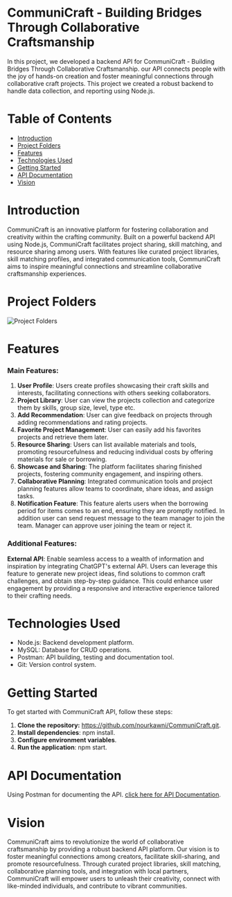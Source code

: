 # CommuniCraft	- Building	Bridges	Through	Collaborative	Craftsmanship
In this project, we developed a backend API for CommuniCraft - Building Bridges Through Collaborative Craftsmanship. our API connects people with the joy of hands-on creation and foster meaningful connections through collaborative craft projects. 
This project we created a robust backend to handle data collection, and reporting using Node.js.

# Table of Contents
* [Introduction](#introduction)
* [Project Folders](#project-folders)
* [Features](#features)
* [Technologies Used](#technologies-used)
* [Getting Started](#getting-started)
* [API Documentation](#api-documentation)
* [Vision](#Vision)


# Introduction
CommuniCraft is an innovative platform for fostering collaboration and creativity within the crafting community. Built on a powerful backend API using Node.js, CommuniCraft facilitates project sharing, skill matching, and resource sharing among users. With features like curated project libraries, skill matching profiles, and integrated communication tools, CommuniCraft aims to inspire meaningful connections and streamline collaborative craftsmanship experiences.

# Project Folders
![Project Folders](https://github.com/nourkawni/CommuniCraft/assets/109153661/ec59e4e9-cdde-4dcf-adb8-2f8c26e10e28)


# Features
### Main Features:

1. **User Profile**: Users create profiles showcasing their craft skills and interests, facilitating connections with others seeking collaborators.
2. **Project Library**: User can view the projects collection and categorize them by skills, group size, level, type etc.
3. **Add Recommendation**: User can give feedback on projects through adding recommendations and rating projects.
4. **Favorite Project Management**:  User can easily add his favorites projects and retrieve them later.
5. **Resource Sharing**: Users can list available materials and tools, promoting resourcefulness and reducing individual costs by offering materials for sale or borrowing.
6. **Showcase and Sharing**: The platform facilitates sharing finished projects, fostering community engagement, and inspiring others.
7. **Collaborative Planning**: Integrated communication tools and project planning features allow teams to coordinate, share ideas, and assign tasks.
8. **Notification Feature**: This feature alerts users when the borrowing period for items comes to an end, ensuring they are promptly notified. In addition user can send request message to the team manager to join the team. Manager can approve user joining the team or reject it.


###  Additional Features:


**External API**: Enable seamless access to a wealth of information and inspiration by integrating ChatGPT's external API. Users can leverage this feature to generate new project ideas, find solutions to common craft challenges, and obtain step-by-step guidance. This could enhance user engagement by providing a responsive and interactive experience tailored to their crafting needs.


# Technologies Used
* Node.js: Backend development platform.
* MySQL: Database for CRUD operations.
* Postman: API building, testing and documentation tool.
* Git: Version control system.

# Getting Started 
To get started with CommuniCraft API, follow these steps:
1. **Clone the repository:** https://github.com/nourkawni/CommuniCraft.git.
2. **Install dependencies**: npm install.
3. **Configure environment variables**.
4. **Run the application**: npm start.


# API Documentation
Using Postman for documenting the API. [click here for API Documentation](https://martian-comet-904989.postman.co/workspace/Advanced-project~a34f0a14-f915-4dee-a434-eef38fb556ba/collection/33145521-b5344b50-7bfd-4d58-8fab-289060437902?action=share&creator=33145521).


# Vision
CommuniCraft aims to revolutionize the world of collaborative craftsmanship by providing a robust backend API platform. Our vision is to foster meaningful connections among creators, facilitate skill-sharing, and promote resourcefulness. Through curated project libraries, skill matching, collaborative planning tools, and integration with local partners, CommuniCraft will empower users to unleash their creativity, connect with like-minded individuals, and contribute to vibrant communities. 
